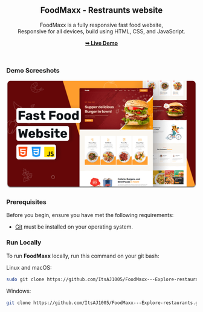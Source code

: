 <div align="center">
  


  <br />

  <h2 align="center">FoodMaxx - Restraunts website</h2>

  FoodMaxx is a fully responsive fast food website, <br />Responsive for all devices, build using HTML, CSS, and JavaScript.

  <a href=""><strong>➥ Live Demo</strong></a>

</div>

<br />

### Demo Screeshots

![Foodie Desktop Demo](./readme-images/desktop.png "Desktop Demo")

### Prerequisites

Before you begin, ensure you have met the following requirements:

* [Git](https://git-scm.com/downloads "Download Git") must be installed on your operating system.

### Run Locally

To run **FoodMaxx** locally, run this command on your git bash:

Linux and macOS:

```bash
sudo git clone https://github.com/ItsAJ1005/FoodMaxx---Explore-restaurants.git
```

Windows:

```bash
git clone https://github.com/ItsAJ1005/FoodMaxx---Explore-restaurants.git
```


